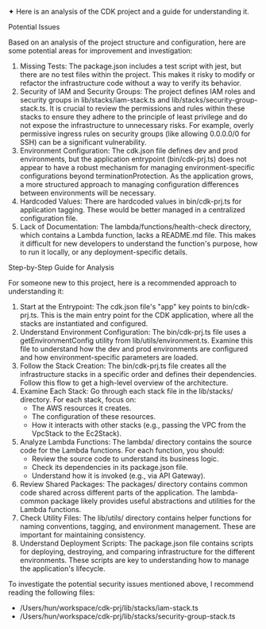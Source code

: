 ✦ Here is an analysis of the CDK project and a guide for understanding it.

  Potential Issues

  Based on an analysis of the project structure and configuration, here are some potential areas for improvement and investigation:


   1. Missing Tests: The package.json includes a test script with jest, but there are no test files within the project. This makes it
      risky to modify or refactor the infrastructure code without a way to verify its behavior.
   2. Security of IAM and Security Groups: The project defines IAM roles and security groups in lib/stacks/iam-stack.ts and
      lib/stacks/security-group-stack.ts. It is crucial to review the permissions and rules within these stacks to ensure they adhere to
      the principle of least privilege and do not expose the infrastructure to unnecessary risks. For example, overly permissive ingress
      rules on security groups (like allowing 0.0.0.0/0 for SSH) can be a significant vulnerability.
   3. Environment Configuration: The cdk.json file defines dev and prod environments, but the application entrypoint (bin/cdk-prj.ts)
      does not appear to have a robust mechanism for managing environment-specific configurations beyond terminationProtection. As the
      application grows, a more structured approach to managing configuration differences between environments will be necessary.
   4. Hardcoded Values: There are hardcoded values in bin/cdk-prj.ts for application tagging. These would be better managed in a
      centralized configuration file.
   5. Lack of Documentation: The lambda/functions/health-check directory, which contains a Lambda function, lacks a README.md file. This
      makes it difficult for new developers to understand the function's purpose, how to run it locally, or any deployment-specific
      details.

  Step-by-Step Guide for Analysis


  For someone new to this project, here is a recommended approach to understanding it:


   1. Start at the Entrypoint: The cdk.json file's "app" key points to bin/cdk-prj.ts. This is the main entry point for the CDK
      application, where all the stacks are instantiated and configured.
   2. Understand Environment Configuration: The bin/cdk-prj.ts file uses a getEnvironmentConfig utility from lib/utils/environment.ts.
      Examine this file to understand how the dev and prod environments are configured and how environment-specific parameters are
      loaded.
   3. Follow the Stack Creation: The bin/cdk-prj.ts file creates all the infrastructure stacks in a specific order and defines their
      dependencies. Follow this flow to get a high-level overview of the architecture.
   4. Examine Each Stack: Go through each stack file in the lib/stacks/ directory. For each stack, focus on:
       * The AWS resources it creates.
       * The configuration of these resources.
       * How it interacts with other stacks (e.g., passing the VPC from the VpcStack to the Ec2Stack).
   5. Analyze Lambda Functions: The lambda/ directory contains the source code for the Lambda functions. For each function, you should:
       * Review the source code to understand its business logic.
       * Check its dependencies in its package.json file.
       * Understand how it is invoked (e.g., via API Gateway).
   6. Review Shared Packages: The packages/ directory contains common code shared across different parts of the application. The
      lambda-common package likely provides useful abstractions and utilities for the Lambda functions.
   7. Check Utility Files: The lib/utils/ directory contains helper functions for naming conventions, tagging, and environment
      management. These are important for maintaining consistency.
   8. Understand Deployment Scripts: The package.json file contains scripts for deploying, destroying, and comparing infrastructure for
      the different environments. These scripts are key to understanding how to manage the application's lifecycle.

  To investigate the potential security issues mentioned above, I recommend reading the following files:


   * /Users/hun/workspace/cdk-prj/lib/stacks/iam-stack.ts
   * /Users/hun/workspace/cdk-prj/lib/stacks/security-group-stack.ts